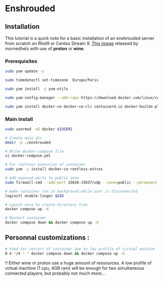 # Enshrouded

## Installation

This tutorial is a quick note for a basic installation of an enshrouded server from scratch on Rhel9 or Centos Stream 9. [This image](https://github.com/kantrootaix/enshrouded) released by mornedhels with use of **proton** or **wine**.

### Prerequisites

```bash
sudo yum update -y

sudo timedatectl set-timezone  Europe/Paris

sudo yum install -y yum-utils

sudo yum-config-manager --add-repo https://download.docker.com/linux/centos/docker-ce.repo

sudo yum install docker-ce docker-ce-cli containerd.io docker-buildx-plugin docker-compose-plugin -y 
```

### Main install

```bash
sudo usermod -aG docker ${USER}
```

```bash
# Create main dir
mkdir -p ./enshrouded
```

```bash
# Write docker-compose file
vi docker-compose.yml
```

```bash
# For rootless execution of container
sudo yum -y install docker-ce-rootless-extras
```

```bash
# Add exposed ports to public zone
sudo firewall-cmd --add-port 15636-15637/udp --zone=public --permanent
```

```bash
# make container run in background while user is disconnected
loginctl enable-linger $UID
```

```bash
# Launch once to create directory tree
docker compose up -d
```

```bash
# Restart container
docker compose down && docker compose up -d
```

## Personnal customizations :

```bash
# Used for restart of container due to low profile of virtual machine
0 4 */4 * * docker compose down && docker compose up -d
```
:bangbang: Either wine or proton use a huge amount of ressources. A low profile of virtual machine (1 cpu, 4GB ram) will be enough for two simultaneous connected players, but probably not much more...